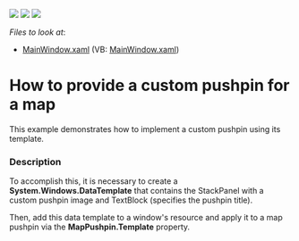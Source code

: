 <!-- default badges list -->
![](https://img.shields.io/endpoint?url=https://codecentral.devexpress.com/api/v1/VersionRange/128571797/12.1.10%2B)
[![](https://img.shields.io/badge/Open_in_DevExpress_Support_Center-FF7200?style=flat-square&logo=DevExpress&logoColor=white)](https://supportcenter.devexpress.com/ticket/details/E4240)
[![](https://img.shields.io/badge/📖_How_to_use_DevExpress_Examples-e9f6fc?style=flat-square)](https://docs.devexpress.com/GeneralInformation/403183)
<!-- default badges end -->
<!-- default file list -->
*Files to look at*:

* [MainWindow.xaml](./CS/MapShape_Template/MainWindow.xaml) (VB: [MainWindow.xaml](./VB/MapShape_Template/MainWindow.xaml))
<!-- default file list end -->
# How to provide a custom pushpin for a map


<p>This example demonstrates  how to implement a custom pushpin using its template. <br />
</p>


<h3>Description</h3>

<p>To accomplish this,  it is necessary to create a <strong>S</strong><strong>ystem.Windows.DataTemplate</strong> that contains the StackPanel with a custom pushpin image and TextBlock (specifies the pushpin title). </p><p>Then, add this data template to a window&#39;s resource and apply it to a map pushpin via the <strong>MapPushpin.Template</strong> property.</p><br />


<br/>


